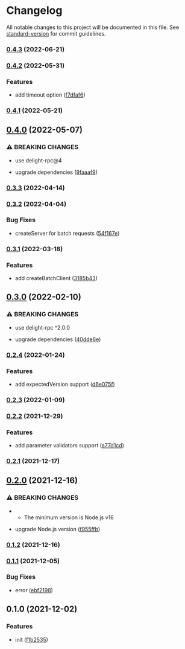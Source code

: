 # Changelog

All notable changes to this project will be documented in this file. See [standard-version](https://github.com/conventional-changelog/standard-version) for commit guidelines.

### [0.4.3](https://github.com/delight-rpc/websocket-browser/compare/v0.4.2...v0.4.3) (2022-06-21)

### [0.4.2](https://github.com/delight-rpc/websocket-browser/compare/v0.4.1...v0.4.2) (2022-05-31)


### Features

* add timeout option ([f7dfaf6](https://github.com/delight-rpc/websocket-browser/commit/f7dfaf6c65d4b3e687e7bf93cfb9d1c5b88df6dc))

### [0.4.1](https://github.com/delight-rpc/websocket-browser/compare/v0.4.0...v0.4.1) (2022-05-21)

## [0.4.0](https://github.com/delight-rpc/websocket-browser/compare/v0.3.3...v0.4.0) (2022-05-07)


### ⚠ BREAKING CHANGES

* use delight-rpc@4

* upgrade dependencies ([9faaaf9](https://github.com/delight-rpc/websocket-browser/commit/9faaaf9e20da27143a0cbd241bc7f72b06a0d841))

### [0.3.3](https://github.com/delight-rpc/websocket-browser/compare/v0.3.2...v0.3.3) (2022-04-14)

### [0.3.2](https://github.com/delight-rpc/websocket-browser/compare/v0.3.1...v0.3.2) (2022-04-04)


### Bug Fixes

* createServer for batch requests ([54f167e](https://github.com/delight-rpc/websocket-browser/commit/54f167ebe81ecd4fd02d8b55b79126ba315875f1))

### [0.3.1](https://github.com/delight-rpc/websocket-browser/compare/v0.3.0...v0.3.1) (2022-03-18)


### Features

* add createBatchClient ([3185b43](https://github.com/delight-rpc/websocket-browser/commit/3185b43f3a3295431191f6ac52291db3abecc426))

## [0.3.0](https://github.com/delight-rpc/websocket-browser/compare/v0.2.4...v0.3.0) (2022-02-10)


### ⚠ BREAKING CHANGES

* use delight-rpc ^2.0.0

* upgrade dependencies ([40dde6e](https://github.com/delight-rpc/websocket-browser/commit/40dde6ec0b71d833b0c375700216fbe19fa25828))

### [0.2.4](https://github.com/delight-rpc/websocket-browser/compare/v0.2.3...v0.2.4) (2022-01-24)


### Features

* add expectedVersion support ([d6e075f](https://github.com/delight-rpc/websocket-browser/commit/d6e075f5d30a46d77f08528d40b3aa6421e89bbd))

### [0.2.3](https://github.com/delight-rpc/websocket-browser/compare/v0.2.2...v0.2.3) (2022-01-09)

### [0.2.2](https://github.com/delight-rpc/websocket-browser/compare/v0.2.1...v0.2.2) (2021-12-29)


### Features

* add parameter validators support ([a77d1cd](https://github.com/delight-rpc/websocket-browser/commit/a77d1cd266a77431dc4532af8c88f1c8177349a2))

### [0.2.1](https://github.com/delight-rpc/websocket-browser/compare/v0.2.0...v0.2.1) (2021-12-17)

## [0.2.0](https://github.com/delight-rpc/websocket-browser/compare/v0.1.2...v0.2.0) (2021-12-16)


### ⚠ BREAKING CHANGES

* - The minimum version is Node.js v16

* upgrade Node.js version ([f955ffb](https://github.com/delight-rpc/websocket-browser/commit/f955ffb1cf50b09f59177d2bc363ea8ea000dc46))

### [0.1.2](https://github.com/delight-rpc/websocket-browser/compare/v0.1.1...v0.1.2) (2021-12-16)

### [0.1.1](https://github.com/delight-rpc/websocket-browser/compare/v0.1.0...v0.1.1) (2021-12-05)


### Bug Fixes

* error ([ebf2198](https://github.com/delight-rpc/websocket-browser/commit/ebf2198ebd3e56172e06ce5e1a72deea29bfc0ab))

## 0.1.0 (2021-12-02)


### Features

* init ([f1b2535](https://github.com/delight-rpc/websocket-browser/commit/f1b253509dcca458622b83a63375f2a34efd72d0))
